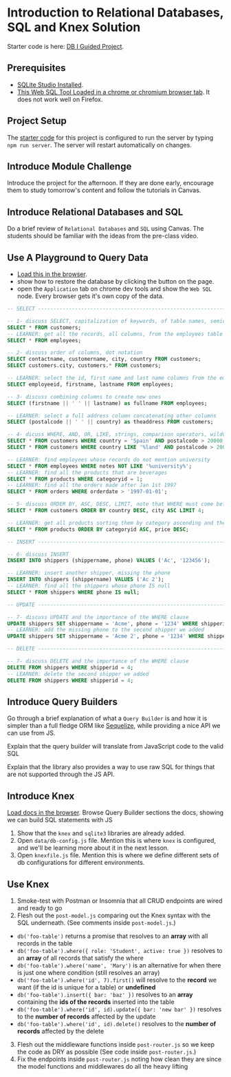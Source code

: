 # Introduction to Relational Databases, SQL and Knex Solution

Starter code is here: [DB I Guided Project](https://github.com/LambdaSchool/webdb-i-guided).

## Prerequisites

- [SQLite Studio Installed](https://sqlitestudio.pl/index.rvt?act=download).
- [This Web SQL Tool Loaded in a chrome or chromium browser tab](https://www.w3schools.com/Sql/trysql.asp?filename=trysql_select_all). It does not work well on Firefox.

## Project Setup

The [starter code](https://github.com/LambdaSchool/node-db1-guided) for this project is configured to run the server by typing `npm run server`. The server will restart automatically on changes.

## Introduce Module Challenge

Introduce the project for the afternoon. If they are done early, encourage them to study tomorrow's content and follow the tutorials in Canvas.

## Introduce Relational Databases and SQL

Do a brief review of `Relational Databases` and `SQL` using Canvas. The students should be familiar with the ideas from the pre-class video.

## Use A Playground to Query Data

- [Load this in the browser](https://www.w3schools.com/Sql/trysql.asp?filename=trysql_select_all).
- show how to restore the database by clicking the button on the page.
- open the `Application` tab on chrome dev tools and show the `Web SQL` node. Every browser gets it's own copy of the data.

```sql
-- SELECT ----------------------------------------------------------------------------

-- 1- discuss SELECT, capitalization of keywords, of table names, semicolon, star
SELECT * FROM customers;
-- LEARNER: get all the records, all columns, from the employees table
SELECT * FROM employees;

-- 2- discuss order of columns, dot notation
SELECT contactname, customername, city, country FROM customers;
SELECT customers.city, customers.* FROM customers;

-- LEARNER: select the id, first name and last name columns from the employees table
SELECT employeeid, firstname, lastname FROM employees;

-- 3- discuss combining columns to create new ones
SELECT (firstname || ' ' || lastname) as fullname FROM employees;

-- LEARNER: select a full address column concatenating other columns
SELECT (postalcode || ' ' || country) as theaddress FROM customers;

-- 4- dicuss WHERE, AND, OR, LIKE, strings, comparison operators, wildcards in strings
SELECT * FROM customers WHERE country = 'Spain' AND postalcode > 20000;
SELECT * FROM customers WHERE country LIKE '%land' AND postalcode > 20000;

-- LEARNER: find employees whose records do not mention university
SELECT * FROM employees WHERE notes NOT LIKE '%university%';
-- LEARNER: find all the products that are beverages
SELECT * FROM products WHERE categoryid = 1;
-- LEARNER: find all the orders made after Jan 1st 1997
SELECT * FROM orders WHERE orderdate > '1997-01-01';

-- 5- discuss ORDER BY, ASC, DESC, LIMIT, note that WHERE must come before ORDER BY
SELECT * FROM customers ORDER BY country DESC, city ASC LIMIT 4;

-- LEARNER: get all products sorting them by category ascending and then by price descending
SELECT * FROM products ORDER BY categoryid ASC, price DESC;

-- INSERT ----------------------------------------------------------------------------

-- 6- discuss INSERT
INSERT INTO shippers (shippername, phone) VALUES ('Ac', '123456');

-- LEARNER: insert another shipper, missing the phone
INSERT INTO shippers (shippername) VALUES ('Ac 2');
-- LEARNER: find all the shippers whose phone IS null
SELECT * FROM shippers WHERE phone IS null;

-- UPDATE ----------------------------------------------------------------------------

-- 7- discuss UPDATE and the importance of the WHERE clause
UPDATE shippers SET shippername = 'Acme', phone = '1234' WHERE shipperid = 4;
-- LEARNER: add the missing phone to the second shipper we added
UPDATE shippers SET shippername = 'Acme 2', phone = '1234' WHERE shipperid = 5;

-- DELETE ----------------------------------------------------------------------------

-- 7- discuss DELETE and the importance of the WHERE clause
DELETE FROM shippers WHERE shipperid = 4;
-- LEARNER: delete the second shipper we added
DELETE FROM shippers WHERE shipperid = 4;
```

## Introduce Query Builders

Go through a brief explanation of what a `Query Builder` is and how it is simpler than a full fledge ORM like [Sequelize](http://docs.sequelizejs.com/), while providing a nice API we can use from JS.

Explain that the query builder will translate from JavaScript code to the valid SQL

Explain that the library also provides a way to use raw SQL for things that are not supported through the JS API.

## Introduce Knex

[Load docs in the browser](https://knexjs.org). Browse Query Builder sections the docs, showing we can build SQL statements with JS

1. Show that the `knex` and `sqlite3` libraries are already added.
2. Open `data/db-config.js` file. Mention this is where `knex` is configured, and we'll be learning more about it in the next lesson.
3. Open `knexfile.js` file. Mention this is where we define different sets of db configurations for different environments.

## Use Knex

1. Smoke-test with Postman or Insomnia that all CRUD endpoints are wired and ready to go
2. Flesh out the `post-model.js` comparing out the Knex syntax with the SQL underneath. (See comments inside `post-model.js`.)

- `db('foo-table')` returns a promise that resolves to an **array** with all records in the table
- `db('foo-table').where({ role: 'Student', active: true })` resolves to an **array** of all records that satisfy the where
- `db('foo-table').where('name', 'Mary')` is an alternative for when there is just one where condition (still resolves an array)
- `db('foo-table').where('id', 7).first()` will resolve to the **record** we want (if the id is unique for a table) or **undefined**
- `db('foo-table').insert({ bar: 'baz' })` resolves to an **array** containing the **ids of the records** inserted into the table
- `db('foo-table').where('id', id).update({ bar: 'new bar' })` resolves to the **number of records** affected by the update
- `db('foo-table').where('id', id).delete()` resolves to the **number of records** affected by the delete

3. Flesh out the middleware functions inside `post-router.js` so we keep the code as DRY as possible (See code inside `post-router.js`.)
4. Fix the endpoints inside `post-router.js` noting how clean they are since the model functions and middlewares do all the heavy lifting
